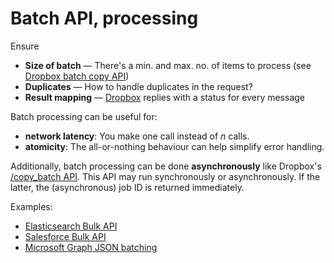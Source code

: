 # Batch API, processing

Ensure
* **Size of batch** — There's a min. and max. no. of items to process (see [Dropbox batch copy API](https://www.dropbox.com/developers/documentation/http/documentation#files-copy_batch))
* **Duplicates** — How to handle duplicates in the request?
* **Result mapping** — [Dropbox](https://www.dropbox.com/developers/documentation/http/documentation#files-copy_batch) replies with a status for every message

Batch processing can be useful for:

* **network latency**: You make one call instead of _n_ calls.
* **atomicity**: The all-or-nothing behaviour can help simplify error handling.

Additionally, batch processing can be done **asynchronously** like Dropbox's [/copy_batch API](https://www.dropbox.com/developers/documentation/http/documentation#files-copy_batch). This API may run synchronously or asynchronously. If the latter, the (asynchronous) job ID is returned immediately.

Examples:

* [Elasticsearch Bulk API](https://www.elastic.co/guide/en/elasticsearch/reference/current/docs-bulk.html)
* [Salesforce Bulk API](https://developer.salesforce.com/docs/atlas.en-us.api_asynch.meta/api_asynch/bulk_api_2_0.htm)
* [Microsoft Graph JSON batching](https://learn.microsoft.com/en-us/graph/json-batching)
